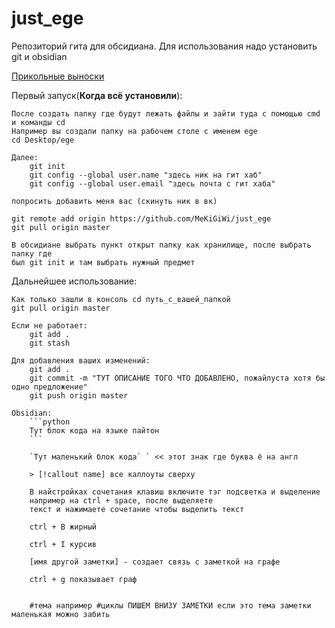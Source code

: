# just_ege
Репозиторий гита для обсидиана.
Для использования надо установить git и obsidian

[Прикольные выноски](https://help.obsidian.md/Editing+and+formatting/Callouts/)

Первый запуск(**Когда всё установили**):

    После создать папку где будут лежать файлы и зайти туда с помощью cmd и команды cd
    Например вы создали папку на рабочем столе с именем ege 
    cd Desktop/ege

    Далее:
        git init
        git config --global user.name "здесь ник на гит хаб"
        git config --global user.email "здесь почта с гит хаба"
    
    попросить добавить меня вас (скинуть ник в вк)
    
    git remote add origin https://github.com/MeKiGiWi/just_ege
    git pull origin master

    В обсидиане выбрать пункт открыт папку как хранилище, после выбрать папку где 
    был git init и там выбрать нужный предмет

Дальнейшее использование:

    Как только зашли в консоль cd путь_с_вашей_папкой
    git pull origin master

    Если не работает:
        git add .
        git stash

    Для добавления ваших изменений:
        git add .
        git commit -m "ТУТ ОПИСАНИЕ ТОГО ЧТО ДОБАВЛЕНО, пожайлуста хотя бы одно предложение"
        git push origin master

    Obsidian:
        ```python
        Тут блок кода на языке пайтон
        ```
        
        `Тут маленький блок кода` ` << этот знак где буква ё на англ

        > [!callout name] все каллоуты сверху

        В найстройках сочетания клавиш включите тэг подсветка и выделение
        например на ctrl + space, после выделяете
        текст и нажимаете сочетание чтобы выделить текст

        ctrl + B жирный

        ctrl + I курсив

        [имя другой заметки] - создает связь с заметкой на графе

        ctrl + g показывает граф

        
        #тема например #циклы ПИШЕМ ВНИЗУ ЗАМЕТКИ если это тема заметки маленькая можно забить
        


